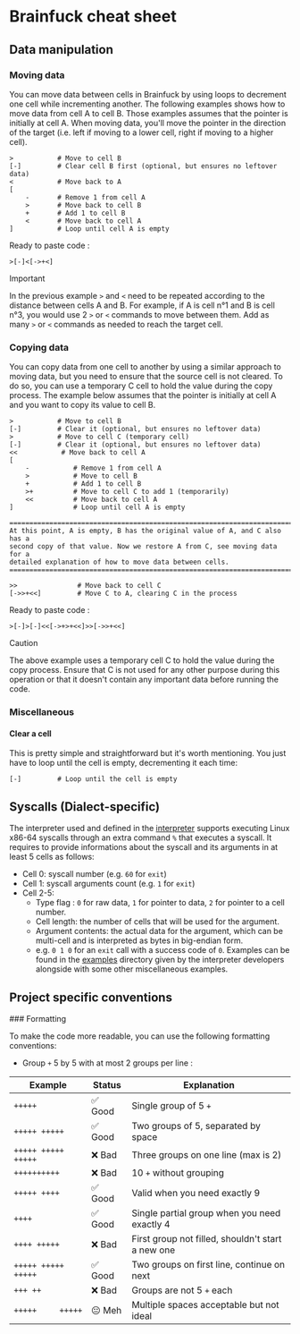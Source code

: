 # Brainfuck cheat sheet

## Data manipulation

### Moving data 

You can move data between cells in Brainfuck by using loops to decrement one cell while incrementing another. The following examples shows how to move data from cell A to cell B. Those examples assumes that the pointer is initially at cell A. When moving data, you'll move the pointer in the direction of the target (i.e. left if moving to a lower cell, right if moving to a higher cell).

```bf
>           # Move to cell B
[-]         # Clear cell B first (optional, but ensures no leftover data)
<           # Move back to A
[
    -       # Remove 1 from cell A
    >       # Move back to cell B
    +       # Add 1 to cell B
    <       # Move back to cell A
]           # Loop until cell A is empty
```
Ready to paste code :
```bf
>[-]<[->+<]
```

> [!IMPORTANT]
> In the previous example `>` and `<` need to be repeated according to the distance between cells A and B. For example, if A is cell n°1 and B is cell n°3, you would use 2 `>` or `<` commands to move between them. Add as many `>` or `<` commands as needed to reach the target cell.

### Copying data
You can copy data from one cell to another by using a similar approach to moving data, but you need to ensure that the source cell is not cleared. To do so, you can use a temporary C cell to hold the value during the copy process. The example below assumes that the pointer is initially at cell A and you want to copy its value to cell B.

```bf
>           # Move to cell B
[-]         # Clear it (optional, but ensures no leftover data)
>           # Move to cell C (temporary cell)
[-]         # Clear it (optional, but ensures no leftover data)
<<           # Move back to cell A
[
    -           # Remove 1 from cell A
    >           # Move to cell B
    +           # Add 1 to cell B
    >+          # Move to cell C to add 1 (temporarily)
    <<          # Move back to cell A
]               # Loop until cell A is empty

===============================================================================
At this point, A is empty, B has the original value of A, and C also has a 
second copy of that value. Now we restore A from C, see moving data for a 
detailed explanation of how to move data between cells.
===============================================================================

>>               # Move back to cell C
[->>+<<]         # Move C to A, clearing C in the process
```
Ready to paste code :
```bf
>[-]>[-]<<[->+>+<<]>>[->>+<<]
```

> [!CAUTION]
> The above example uses a temporary cell C to hold the value during the copy process. Ensure that C is not used for any other purpose during this operation or that it doesn't contain any important data before running the code.


### Miscellaneous 

#### Clear a cell

This is pretty simple and straightforward but it's worth mentioning. You just have to loop until the cell is empty, decrementing it each time:

```bf
[-]         # Loop until the cell is empty
```


## Syscalls (Dialect-specific)

The interpreter used and defined in the [interpreter](interpreter/) supports executing Linux x86-64 syscalls through an extra command `%` that executes a syscall.
It requires to provide informations about the syscall and its arguments in at least 5 cells as follows:
- Cell 0: syscall number (e.g. `60` for `exit`)
- Cell 1: syscall arguments count (e.g. `1` for `exit`)
- Cell 2-5:
    - Type flag : `0` for raw data, `1` for pointer to data, `2` for pointer to a cell number.
    - Cell length: the number of cells that will be used for the argument.
    - Argument contents: the actual data for the argument, which can be multi-cell and is interpreted as bytes in big-endian form.
    - e.g. `0 1 0` for an `exit` call with a success code of `0`.
Examples can be found in the [examples](interpreter/examples/) directory given by the interpreter developers alongside with some other miscellaneous examples.



## Project specific conventions

### Formatting

To make the code more readable, you can use the following formatting conventions:
- Group `+` 5 by 5 with at most 2 groups per line :

| Example | Status | Explanation |
|---------|--------|-------------|
| `+++++` | ✅ Good | Single group of 5 `+` |
| `+++++ +++++` | ✅ Good | Two groups of 5, separated by space |
| `+++++ +++++ +++++` | ❌ Bad | Three groups on one line (max is 2) |
| `++++++++++` | ❌ Bad | 10 `+` without grouping |
| `+++++ ++++` | ✅ Good | Valid when you need exactly 9 |
| `++++` | ✅ Good | Single partial group when you need exactly 4 |
| `++++ +++++` | ❌ Bad | First group not filled, shouldn't start a new one |
| `+++++ +++++`<br>`+++++` | ✅ Good | Two groups on first line, continue on next |
| `+++ ++` | ❌ Bad | Groups are not 5 `+` each |
| `+++++     +++++` | 😐 Meh | Multiple spaces acceptable but not ideal |